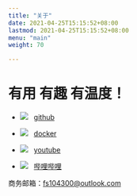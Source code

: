 ```yaml
---
title: "关于"
date: 2021-04-25T15:15:52+08:00
lastmod: 2021-04-25T15:15:52+08:00
menu: "main"
weight: 70

---
```


# 有用 有趣 有温度！

- ![](/images/github.png) &nbsp; [github](https://github.com/ericwang2006)

- ![](/images/docker.png) &nbsp; [docker]( https://hub.docker.com/r/ericwang2006/ttnode)

- ![](/images/youtube.png) &nbsp; [youtube]( https://www.youtube.com/channel/UCj1rJarpGegl9xHRXvD2EFQ)

- ![](/images/bilibili.png) &nbsp; [哔哩哔哩]( https://space.bilibili.com/221010336)

商务邮箱：fs104300@outlook.com

